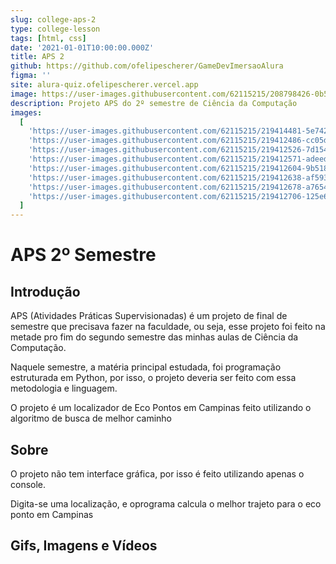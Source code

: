 ```yaml
---
slug: college-aps-2
type: college-lesson
tags: [html, css]
date: '2021-01-01T10:00:00.000Z'
title: APS 2
github: https://github.com/ofelipescherer/GameDevImersaoAlura
figma: ''
site: alura-quiz.ofelipescherer.vercel.app
image: https://user-images.githubusercontent.com/62115215/208798426-0b528230-530f-446f-9c1e-04df1b18835d.png
description: Projeto APS do 2º semestre de Ciência da Computação
images:
  [
    'https://user-images.githubusercontent.com/62115215/219414481-5e742828-8b76-45ef-8d0a-f98fdfba2aa1.gif',
    'https://user-images.githubusercontent.com/62115215/219412486-cc05d257-6e7a-4c3f-b0c7-9ea58169fbeb.png',
    'https://user-images.githubusercontent.com/62115215/219412526-7d154ee9-a50a-42cc-bc03-d4a1ed9bb78c.png',
    'https://user-images.githubusercontent.com/62115215/219412571-adeed80b-7312-42d7-8168-c9fedda435c3.png',
    'https://user-images.githubusercontent.com/62115215/219412604-9b51845a-e2ff-47ab-b455-6e5385436bb9.png',
    'https://user-images.githubusercontent.com/62115215/219412638-af593bc1-0bd8-41e2-b9d6-012aee99146d.png',
    'https://user-images.githubusercontent.com/62115215/219412678-a7654024-8cef-41e2-a0cd-011ab7daa3a3.png',
    'https://user-images.githubusercontent.com/62115215/219412706-125e60de-96f6-4af6-8afb-de8ad085b0ff.png'
  ]
---
```


# APS 2º Semestre

## Introdução

APS (Atividades Práticas Supervisionadas) é um projeto de final de semestre que precisava fazer na faculdade, ou seja, esse projeto foi feito na metade pro fim do segundo semestre das minhas aulas de Ciência da Computação.

Naquele semestre, a matéria principal estudada, foi programação estruturada em Python, por isso, o projeto deveria ser feito com essa metodologia e linguagem.

O projeto é um localizador de Eco Pontos em Campinas feito utilizando o algoritmo de busca de melhor caminho

## Sobre

O projeto não tem interface gráfica, por isso é feito utilizando apenas o console.

Digita-se uma localização, e oprograma calcula o melhor trajeto para o eco ponto em Campinas

## Gifs, Imagens e Vídeos

